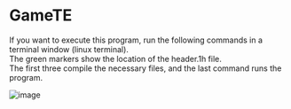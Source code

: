 # GameTE
If you want to execute this program, run the following commands in a terminal window (linux terminal).<br>
The green markers show the location of the header.1h file.<br>
The first three compile the necessary files, and the last command runs the program.

![image](https://github.com/LukaszKaszewski/GameTE/assets/120756460/037f17af-5dcb-4681-9973-0c1c6656e12e)
